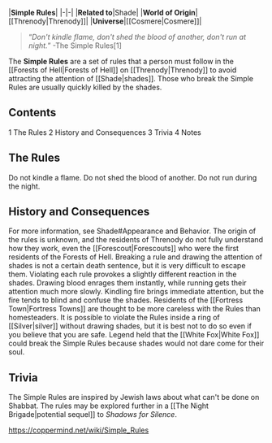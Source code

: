 |**Simple Rules**|
|-|-|
|**Related to**|Shade|
|**World of Origin**|[[Threnody\|Threnody]]|
|**Universe**|[[Cosmere\|Cosmere]]|

>“*Don't kindle flame, don't shed the blood of another, don't run at night.*”
\-The Simple Rules[1]


The **Simple Rules** are a set of rules that a person must follow in the [[Forests of Hell\|Forests of Hell]] on [[Threnody\|Threnody]] to avoid attracting the attention of [[Shade\|shades]]. Those who break the Simple Rules are usually quickly killed by the shades.

## Contents

1 The Rules
2 History and Consequences
3 Trivia
4 Notes


## The Rules
Do not kindle a flame.
Do not shed the blood of another.
Do not run during the night.
## History and Consequences
For more information, see Shade#Appearance and Behavior.
The origin of the rules is unknown, and the residents of Threnody do not fully understand how they work, even the [[Forescout\|Forescouts]] who were the first residents of the Forests of Hell. Breaking a rule and drawing the attention of shades is not a certain death sentence, but it is very difficult to escape them. Violating each rule provokes a slightly different reaction in the shades. Drawing blood enrages them instantly, while running gets their attention much more slowly. Kindling fire brings immediate attention, but the fire tends to blind and confuse the shades. Residents of the [[Fortress Town\|Fortress Towns]] are thought to be more careless with the Rules than homesteaders.
It is possible to violate the Rules inside a ring of [[Silver\|silver]] without drawing shades, but it is best not to do so even if you believe that you are safe. Legend held that the [[White Fox\|White Fox]] could break the Simple Rules because shades would not dare come for their soul.

## Trivia
The Simple Rules are inspired by Jewish laws about what can't be done on Shabbat.
The rules may be explored further in a [[The Night Brigade\|potential sequel]] to *Shadows for Silence*.


https://coppermind.net/wiki/Simple_Rules